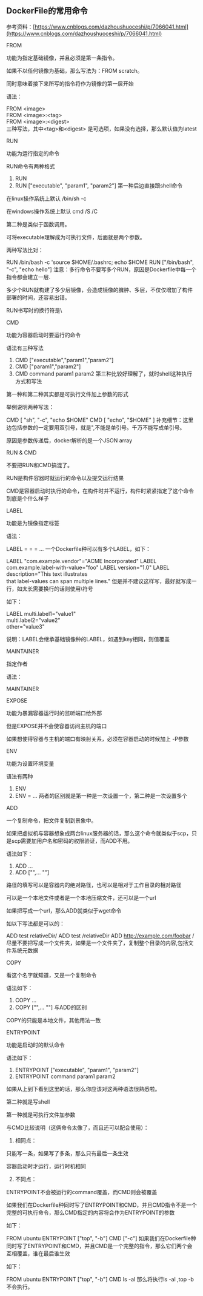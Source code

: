 ## DockerFile的常用命令

参考资料：[https://www.cnblogs.com/dazhoushuoceshi/p/7066041.html](https://www.cnblogs.com/dazhoushuoceshi/p/7066041.html)

FROM

功能为指定基础镜像，并且必须是第一条指令。

如果不以任何镜像为基础，那么写法为：FROM scratch。

同时意味着接下来所写的指令将作为镜像的第一层开始

语法：

FROM &lt;image&gt;  
FROM &lt;image&gt;:&lt;tag&gt;  
FROM &lt;image&gt;:&lt;digest&gt;  
三种写法，其中&lt;tag&gt;和&lt;digest&gt; 是可选项，如果没有选择，那么默认值为latest

RUN

 功能为运行指定的命令

RUN命令有两种格式

1. RUN <command>
2. RUN ["executable", "param1", "param2"]
第一种后边直接跟shell命令

在linux操作系统上默认 /bin/sh -c

在windows操作系统上默认 cmd /S /C

第二种是类似于函数调用。

可将executable理解成为可执行文件，后面就是两个参数。

 

两种写法比对：

RUN /bin/bash -c 'source $HOME/.bashrc; echo $HOME
RUN ["/bin/bash", "-c", "echo hello"]
注意：多行命令不要写多个RUN，原因是Dockerfile中每一个指令都会建立一层.

 多少个RUN就构建了多少层镜像，会造成镜像的臃肿、多层，不仅仅增加了构件部署的时间，还容易出错。

RUN书写时的换行符是\

 

 

CMD

 

功能为容器启动时要运行的命令

语法有三种写法

1. CMD ["executable","param1","param2"]
2. CMD ["param1","param2"]
3. CMD command param1 param2
第三种比较好理解了，就时shell这种执行方式和写法

第一种和第二种其实都是可执行文件加上参数的形式

 

举例说明两种写法：

CMD [ "sh", "-c", "echo $HOME" 
CMD [ "echo", "$HOME" ]
补充细节：这里边包括参数的一定要用双引号，就是",不能是单引号。千万不能写成单引号。

原因是参数传递后，docker解析的是一个JSON array

 

RUN & CMD

不要把RUN和CMD搞混了。

RUN是构件容器时就运行的命令以及提交运行结果

CMD是容器启动时执行的命令，在构件时并不运行，构件时紧紧指定了这个命令到底是个什么样子

 

 

LABEL

功能是为镜像指定标签

 

语法：

LABEL <key>=<value> <key>=<value> <key>=<value> ...
 一个Dockerfile种可以有多个LABEL，如下：

LABEL "com.example.vendor"="ACME Incorporated"
LABEL com.example.label-with-value="foo"
LABEL version="1.0"
LABEL description="This text illustrates \
that label-values can span multiple lines."
 但是并不建议这样写，最好就写成一行，如太长需要换行的话则使用\符号

如下：

LABEL multi.label1="value1" \
multi.label2="value2" \
other="value3"
 

说明：LABEL会继承基础镜像种的LABEL，如遇到key相同，则值覆盖

 

 

MAINTAINER

指定作者

语法：

MAINTAINER <name>
 

 

EXPOSE

功能为暴漏容器运行时的监听端口给外部

但是EXPOSE并不会使容器访问主机的端口

如果想使得容器与主机的端口有映射关系，必须在容器启动的时候加上 -P参数

 

 

ENV

功能为设置环境变量

语法有两种

1. ENV <key> <value>
2. ENV <key>=<value> ...
两者的区别就是第一种是一次设置一个，第二种是一次设置多个

 

 

ADD

 一个复制命令，把文件复制到景象中。

如果把虚拟机与容器想象成两台linux服务器的话，那么这个命令就类似于scp，只是scp需要加用户名和密码的权限验证，而ADD不用。

 

语法如下：

1. ADD <src>... <dest>
2. ADD ["<src>",... "<dest>"]
 

<dest>路径的填写可以是容器内的绝对路径，也可以是相对于工作目录的相对路径

<src>可以是一个本地文件或者是一个本地压缩文件，还可以是一个url

 

如果把<src>写成一个url，那么ADD就类似于wget命令

 

如以下写法都是可以的：

ADD test relativeDir/ 
ADD test /relativeDir
ADD http://example.com/foobar /
尽量不要把<scr>写成一个文件夹，如果<src>是一个文件夹了，复制整个目录的内容,包括文件系统元数据

 

COPY

看这个名字就知道，又是一个复制命令

语法如下：

1. COPY <src>... <dest>
2. COPY ["<src>",... "<dest>"]
与ADD的区别

COPY的<src>只能是本地文件，其他用法一致

 

 

ENTRYPOINT

功能是启动时的默认命令

 

语法如下：

1. ENTRYPOINT ["executable", "param1", "param2"]
2. ENTRYPOINT command param1 param2
 

如果从上到下看到这里的话，那么你应该对这两种语法很熟悉啦。

第二种就是写shell

第一种就是可执行文件加参数

 

与CMD比较说明（这俩命令太像了，而且还可以配合使用）：

1. 相同点：

只能写一条，如果写了多条，那么只有最后一条生效

容器启动时才运行，运行时机相同

 

2. 不同点：

 ENTRYPOINT不会被运行的command覆盖，而CMD则会被覆盖

 如果我们在Dockerfile种同时写了ENTRYPOINT和CMD，并且CMD指令不是一个完整的可执行命令，那么CMD指定的内容将会作为ENTRYPOINT的参数

如下：

FROM ubuntu
ENTRYPOINT ["top", "-b"]
CMD ["-c"]
如果我们在Dockerfile种同时写了ENTRYPOINT和CMD，并且CMD是一个完整的指令，那么它们两个会互相覆盖，谁在最后谁生效

如下：

FROM ubuntu
ENTRYPOINT ["top", "-b"]
CMD ls -al
那么将执行ls -al ,top -b不会执行。

